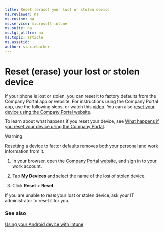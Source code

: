 ```yaml
---
title: Reset (erase) your lost or stolen device
ms.reviewer: na
ms.custom: na
ms.service: microsoft-intune
ms.suite: na
ms.tgt_pltfrm: na
ms.topic: article
ms.assetid:
author: staciebarker
---
```


# Reset (erase) your lost or stolen device

If your phone is lost or stolen, you can reset it to factory defaults from the Company Portal app or website. For instructions using the Company Portal app, use the following steps, or watch this [video](http://aka.ms/ly1x17). You can also [reset your device using the Company Portal website](reset-your-device-cpwebsite.md).

To learn about what happens if you reset your device, see [What happens if you reset your device using the Company Portal](what-happens-if-you-reset-your-device-using-the-company-portal-android.md).

> [!WARNING] 
> Resetting a device to factor defaults removes both your personal and work information from it.

1.  In your browser, open the [Company Portal website](http://portal.manage.microsoft.com), and sign in to your work account.

2.  Tap **My Devices** and select the name of the lost of stolen  device.

3.  Click **Reset** &gt; **Reset**.

If you are unable to reset your lost or stolen device, ask your IT administrator to reset it for you.

### See also
[Using your Android device with Intune](using-your-android-device-with-intune.md)


